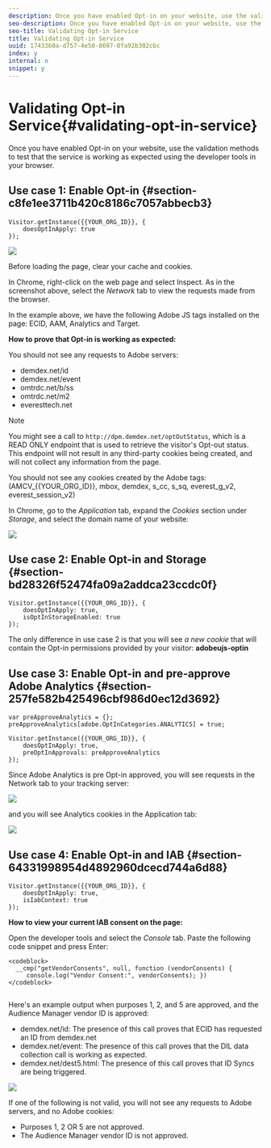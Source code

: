 ```yaml
---
description: Once you have enabled Opt-in on your website, use the validation methods to test that the service is working as expected using the developer tools in your browser.
seo-description: Once you have enabled Opt-in on your website, use the validation methods to test that the service is working as expected using the developer tools in your browser.
seo-title: Validating Opt-in Service
title: Validating Opt-in Service
uuid: 1743360a-d757-4e50-8697-0fa92b302cbc
index: y
internal: n
snippet: y
---
```


# Validating Opt-in Service{#validating-opt-in-service}

Once you have enabled Opt-in on your website, use the validation methods to test that the service is working as expected using the developer tools in your browser.

## Use case 1: Enable Opt-in {#section-c8fe1ee3711b420c8186c7057abbecb3}

```
Visitor.getInstance({{YOUR_ORG_ID}}, { 
    doesOptInApply: true 
});
```

![](assets/use_case_1_1.png)

Before loading the page, clear your cache and cookies.

In Chrome, right-click on the web page and select Inspect. As in the screenshot above, select the *Network* tab to view the requests made from the browser.

In the example above, we have the following Adobe JS tags installed on the page: ECID, AAM, Analytics and Target.

**How to prove that Opt-in is working as expected:**

You should not see any requests to Adobe servers:

* demdex.net/id 
* demdex.net/event 
* omtrdc.net/b/ss 
* omtrdc.net/m2 
* everesttech.net

>[!NOTE]
>
>You might see a call to `http://dpm.demdex.net/optOutStatus`, which is a READ ONLY endpoint that is used to retrieve the visitor's Opt-out status. This endpoint will not result in any third-party cookies being created, and will not collect any information from the page.

You should not see any cookies created by the Adobe tags: (AMCV_{{YOUR_ORG_ID}}, mbox, demdex, s_cc, s_sq, everest_g_v2, everest_session_v2)

In Chrome, go to the *Application* tab, expand the *Cookies* section under *Storage*, and select the domain name of your website:

![](assets/use_case_1_2.png)

## Use case 2: Enable Opt-in and Storage {#section-bd28326f52474fa09a2addca23ccdc0f}

```
Visitor.getInstance({{YOUR_ORG_ID}}, { 
    doesOptInApply: true, 
    isOptInStorageEnabled: true 
});
```

The only difference in use case 2 is that you will see *a new cookie* that will contain the Opt-in permissions provided by your visitor: **adobeujs-optin**

## Use case 3: Enable Opt-in and pre-approve Adobe Analytics {#section-257fe582b425496cbf986d0ec12d3692}

```
var preApproveAnalytics = {}; 
preApproveAnalytics[adobe.OptInCategories.ANALYTICS] = true;

Visitor.getInstance({{YOUR_ORG_ID}}, { 
    doesOptInApply: true, 
    preOptInApprovals: preApproveAnalytics 
});
```

Since Adobe Analytics is pre Opt-in approved, you will see requests in the Network tab to your tracking server:

![](assets/use_case_3_1.png)

and you will see Analytics cookies in the Application tab:

![](assets/use_case_3_2.png)

## Use case 4: Enable Opt-in and IAB {#section-64331998954d4892960dcecd744a6d88}

```
Visitor.getInstance({{YOUR_ORG_ID}}, { 
    doesOptInApply: true, 
    isIabContext: true 
});
```

**How to view your current IAB consent on the page:**

Open the developer tools and select the *Console* tab. Paste the following code snippet and press Enter:

```
<codeblock>
  __cmp("getVendorConsents", null, function (vendorConsents) { 
     console.log("Vendor Consent:", vendorConsents); }) 
</codeblock>  
  
```

Here's an example output when purposes 1, 2, and 5 are approved, and the Audience Manager vendor ID is approved:

* demdex.net/id: The presence of this call proves that ECID has requested an ID from demdex.net 
* demdex.net/event: The presence of this call proves that the DIL data collection call is working as expected. 
* demdex.net/dest5.html: The presence of this call proves that ID Syncs are being triggered.

![](assets/use_case_4_1.png)

If one of the following is not valid, you will not see any requests to Adobe servers, and no Adobe cookies:

* Purposes 1, 2 OR 5 are not approved. 
* The Audience Manager vendor ID is not approved.
